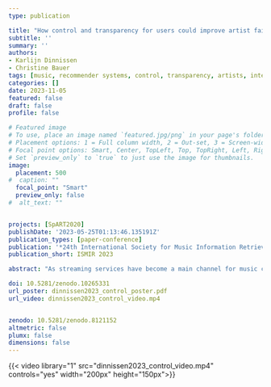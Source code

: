 ```yaml
---
type: publication

title: "How control and transparency for users could improve artist fairness in music recommender systems"
subtitle: ''
summary: ''
authors:
- Karlijn Dinnissen
- Christine Bauer
tags: [music, recommender systems, control, transparency, artists, interviews, music industry professionals, item provider, user]
categories: []
date: 2023-11-05
featured: false
draft: false
profile: false

# Featured image
# To use, place an image named `featured.jpg/png` in your page's folder.
# Placement options: 1 = Full column width, 2 = Out-set, 3 = Screen-width
# Focal point options: Smart, Center, TopLeft, Top, TopRight, Left, Right, BottomLeft, Bottom, BottomRight
# Set `preview_only` to `true` to just use the image for thumbnails.
image:
  placement: 500
#  caption: ""
  focal_point: "Smart"
  preview_only: false
#  alt_text: ""


projects: [SpART2020]
publishDate: '2023-05-25T01:13:46.135191Z'
publication_types: [paper-conference]
publication: '*24th International Society for Music Information Retrieval Conference*'
publication_short: ISMIR 2023

abstract: "As streaming services have become a main channel for music consumption, they significantly impact various stakeholders: users, artists who provide music, and other professionals working in the music industry. Therefore, it is essential to consider all stakeholders' goals and values when developing and evaluating the music recommender systems integrated into these services. One vital goal is treating artists fairly, thereby giving them a fair chance to have their music recommended and listened to, and subsequently building a fan base. Such artist fairness is often assumed to have a trade-off with user goals such as satisfaction. Using insights from two studies, this work shows the opposite: some goals from different stakeholders are complementary. Our first study, in which we interview music artists, demonstrates that they often see increased transparency and control for users as a means to also improve artist fairness. We expand with a second study asking other music industry professionals about these topics using a questionnaire. Its results indicate that transparency towards users is highly valued and should be increased."

doi: 10.5281/zenodo.10265331
url_poster: dinnissen2023_control_poster.pdf
url_video: dinnissen2023_control_video.mp4


zenodo: 10.5281/zenodo.8121152
altmetric: false
plumx: false
dimensions: false
---
```


{{< video library="1" src="dinnissen2023_control_video.mp4" controls="yes" width="200px" height="150px">}} 